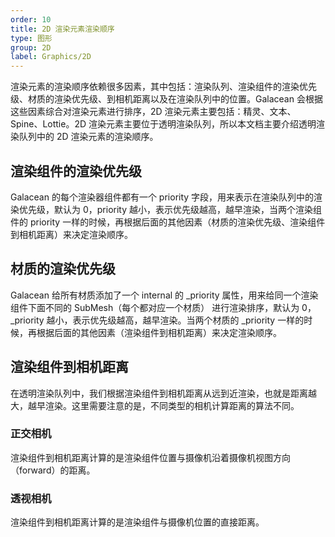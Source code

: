 ```yaml
---
order: 10
title: 2D 渲染元素渲染顺序
type: 图形
group: 2D
label: Graphics/2D
---
```


渲染元素的渲染顺序依赖很多因素，其中包括：渲染队列、渲染组件的渲染优先级、材质的渲染优先级、到相机距离以及在渲染队列中的位置。Galacean 会根据这些因素综合对渲染元素进行排序，2D 渲染元素主要包括：精灵、文本、Spine、Lottie。2D 渲染元素主要位于透明渲染队列，所以本文档主要介绍透明渲染队列中的 2D 渲染元素的渲染顺序。

## 渲染组件的渲染优先级

Galacean 的每个渲染器组件都有一个 priority 字段，用来表示在渲染队列中的渲染优先级，默认为 0，priority 越小，表示优先级越高，越早渲染，当两个渲染组件的 priority 一样的时候，再根据后面的其他因素（材质的渲染优先级、渲染组件到相机距离）来决定渲染顺序。

## 材质的渲染优先级

Galacean 给所有材质添加了一个 internal 的 _priority 属性，用来给同一个渲染组件下面不同的 SubMesh（每个都对应一个材质） 进行渲染排序，默认为 0，_priority 越小，表示优先级越高，越早渲染。当两个材质的 _priority 一样的时候，再根据后面的其他因素（渲染组件到相机距离）来决定渲染顺序。

## 渲染组件到相机距离

在透明渲染队列中，我们根据渲染组件到相机距离从远到近渲染，也就是距离越大，越早渲染。这里需要注意的是，不同类型的相机计算距离的算法不同。

### 正交相机

渲染组件到相机距离计算的是渲染组件位置与摄像机沿着摄像机视图方向（forward）的距离。

### 透视相机

渲染组件到相机距离计算的是渲染组件与摄像机位置的直接距离。